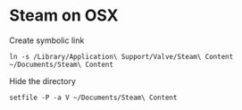 # Steam on OSX #

Create symbolic link

	ln -s /Library/Application\ Support/Valve/Steam\ Content ~/Documents/Steam\ Content

Hide the directory

	setfile -P -a V ~/Documents/Steam\ Content
